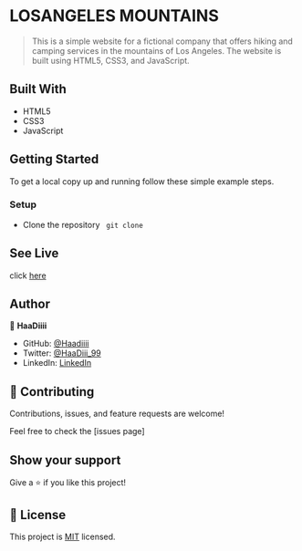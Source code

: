 # LOSANGELES MOUNTAINS

> This is a simple website for a fictional company that offers hiking and camping services in the mountains of Los Angeles. The website is built using HTML5, CSS3, and JavaScript.

## Built With

- HTML5
- CSS3
- JavaScript

## Getting Started

To get a local copy up and running follow these simple example steps.

### Setup

- Clone the repository ` git clone`

## See Live

click [here]()

## Author

👤 **HaaDiiii**

- GitHub: [@Haadiiii](https://github.com/Haadiiii)
- Twitter: [@HaaDiii_99](https://twitter.com/HaaDiii_99)
- LinkedIn: [LinkedIn](https://www.linkedin.com/in/hamid-ali-01a872213/)

## 🤝 Contributing

Contributions, issues, and feature requests are welcome!

Feel free to check the [issues page]

## Show your support

Give a ⭐️ if you like this project!

## 📝 License

This project is [MIT](./LICENSE) licensed.
